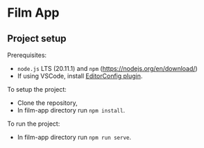 # Film App

## Project setup

Prerequisites:
- `node.js` LTS (20.11.1) and `npm` (https://nodejs.org/en/download/)
- If using VSCode, install [EditorConfig plugin](https://marketplace.visualstudio.com/items?itemName=EditorConfig.EditorConfig).

To setup the project:

- Clone the repository,
- In film-app directory run `npm install`.

To run the project:

- In film-app directory run `npm run serve`. 
